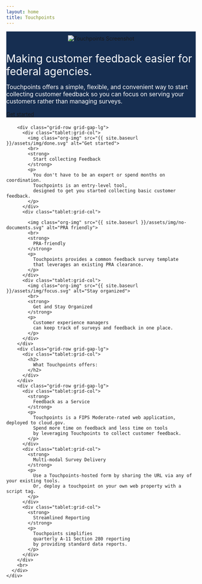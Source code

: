 ```yaml
---
layout: home
title: Touchpoints
---
```


<div style="background-color: #162E51;">
  <div class="grid-container usa-prose">
    <div class="grid-row grid-gap">
      <div class="tablet:grid-col-6" style="align-items: center; display: flex; justify-content: center;">
        <img src="{{ site.baseurl }}/assets/img/touchpoints-screenshot.jpg" alt="Touchpoints Screenshot" style="margin: 10px 0;">
      </div>
      <div class="tablet:grid-col-6" style="color: white;">
        <div class="usa-intro" style="font-size: 2em; margin-top: 18px;">
          Making customer feedback easier for federal agencies.
        </div>
        <p style="font-size: 1.125em;">
          Touchpoints offers a simple,
          flexible, and convenient way to start collecting customer feedback
          so you can focus on serving your customers rather than managing surveys.
        </p>
        <p style="margin-bottom: 20px;">
          <a href="https://touchpoints.app.cloud.gov/users/sign_in" class="usa-button" target="_blank" rel="noopener">Get started</a>
        </p>
      </div>
    </div>
  </div>
</div>
<main class="usa-layout-docs" id="main-content">
  <div class="grid-container">
    <div class="grid-row grid-gap">
      <div class="usa-layout-docs__main desktop:grid-col-12 usa-prose">

        <div class="grid-row grid-gap-lg">
          <div class="tablet:grid-col">
            <img class="org-img" src="{{ site.baseurl }}/assets/img/done.svg" alt="Get started">
            <br>
            <strong>
              Start collecting Feedback
            </strong>
            <p>
              You don't have to be an expert or spend months on coordination.
              Touchpoints is an entry-level tool,
              designed to get you started collecting basic customer feedback.
            </p>
          </div>
          <div class="tablet:grid-col">

            <img class="org-img" src="{{ site.baseurl }}/assets/img/no-documents.svg" alt="PRA friendly">
            <br>
            <strong>
              PRA-friendly
            </strong>
            <p>
              Touchpoints provides a common feedback survey template
              that leverages an existing PRA clearance.
            </p>
          </div>
          <div class="tablet:grid-col">
            <img class="org-img" src="{{ site.baseurl }}/assets/img/focus.svg" alt="Stay organized">
            <br>
            <strong>
              Get and Stay Organized
            </strong>
            <p>
              Customer experience managers
              can keep track of surveys and feedback in one place.
            </p>
          </div>
        </div>
        <div class="grid-row grid-gap-lg">
          <div class="tablet:grid-col">
            <h2>
              What Touchpoints offers:
            </h2>
          </div>
        </div>
        <div class="grid-row grid-gap-lg">
          <div class="tablet:grid-col">
            <strong>
              Feedback as a Service
            </strong>
            <p>
              Touchpoints is a FIPS Moderate-rated web application, deployed to cloud.gov.
              Spend more time on feedback and less time on tools
              by leveraging Touchpoints to collect customer feedback.
            </p>
          </div>
          <div class="tablet:grid-col">
            <strong>
              Multi-modal Survey Delivery
            </strong>
            <p>
              Use a Touchpoints-hosted form by sharing the URL via any of your existing tools.
              Or, deploy a touchpoint on your own web property with a script tag.
            </p>
          </div>
          <div class="tablet:grid-col">
            <strong>
              Streamlined Reporting
            </strong>
            <p>
              Touchpoints simplifies
              quarterly A-11 Section 280 reporting
              by providing standard data reports.
            </p>
          </div>
        </div>
        <br>
      </div>
    </div>
  </div>
</main>

<script src="https://touchpoints-demo.app.cloud.gov/touchpoints/fb4b4341/js" async></script>
